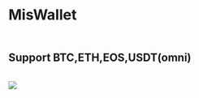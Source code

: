 MisWallet 
====  
\
Support BTC,ETH,EOS,USDT(omni)
------- 
\
![](https://github.com/ferrarif1/MisWallet/blob/master/01.png)
